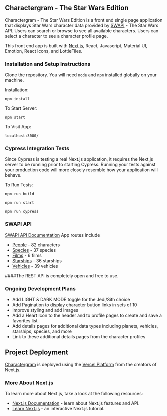 ## Charactergram - The Star Wars Edition

Charactergram - The Star Wars Edition is a front end single page application that displays Star Wars character data provided by [SWAPI](https://swapi.dev/) - The Star Wars API. Users can search or browse to see all available characters. Users can select a character to see a character profile page.

This front end app is built with [Next.js](https://nextjs.org/), React, Javascript, Material UI, Emotion, React Icons, and LottieFiles.

### Installation and Setup Instructions

Clone the repository. You will need `node` and `npm` installed globally on your machine.  

Installation:

`npm install`  

To Start Server:

`npm start`  

To Visit App:

`localhost:3000/`  

### Cypress Integration Tests
Since Cypress is testing a real Next.js application, it requires the Next.js server to be running prior to starting Cypress. Running your tests against your production code will more closely resemble how your application will behave.

To Run Tests:

`npm run build`

`npm run start`

`npm run cypress`

### SWAPI API

[SWAPI API Documentation](https://swapi.dev/documentation) 
App routes include
- [People](https://swapi.dev/api/people/) - 82 characters
- [Species](https://swapi.dev/api/species/) - 37 species
- [Films](https://swapi.dev/api/films/) - 6 films
- [Starships](https://swapi.dev/api/starships) - 36 starships
- [Vehicles](https://swapi.dev/api/vehicles/) - 39 vehicles

####The REST API is completely open and free to use.

### Ongoing Development Plans

 - Add LIGHT & DARK MODE toggle for the Jedi/Sith choice
 - Add Pagination to display character button links in sets of 10 
 - Improve styling and add images
 - Add a Heart Icon to the header and to profile pages to create and save a favorites list
 - Add details pages for additional data types including planets, vehicles, starships, species, and more
 - Link to these additional details pages from the character profiles

## Project Deployment

[Charactergram](character-gram.vercel.app) is deployed using the [Vercel Platform](https://vercel.com/new?utm_medium=default-template&filter=next.js&utm_source=create-next-app&utm_campaign=create-next-app-readme) from the creators of Next.js.

### More About Next.js
To learn more about Next.js, take a look at the following resources:

- [Next.js Documentation](https://nextjs.org/docs) - learn about Next.js features and API.
- [Learn Next.js](https://nextjs.org/learn) - an interactive Next.js tutorial.

